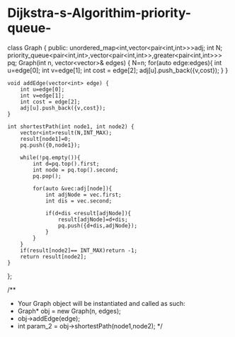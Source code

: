 # Dijkstra-s-Algorithim-priority-queue-

class Graph {
public:
    unordered_map<int,vector<pair<int,int>>>adj;
    int N;
    priority_queue<pair<int,int>,vector<pair<int,int>>,greater<pair<int,int>>> pq;
    Graph(int n, vector<vector<int>>& edges) {
        N=n;
        for(auto edge:edges){
           int u=edge[0];
           int v=edge[1];
           int cost = edge[2];
           adj[u].push_back({v,cost});
        }
    }
    
    void addEdge(vector<int> edge) {
        int u=edge[0];
        int v=edge[1];
        int cost = edge[2];
        adj[u].push_back({v,cost});
    }
    
    int shortestPath(int node1, int node2) {
        vector<int>result(N,INT_MAX);
        result[node1]=0;
        pq.push({0,node1});

        while(!pq.empty()){
            int d=pq.top().first;
            int node = pq.top().second;
            pq.pop();

            for(auto &vec:adj[node]){
                int adjNode = vec.first;
                int dis = vec.second;

                if(d+dis <result[adjNode]){
                    result[adjNode]=d+dis;
                    pq.push({d+dis,adjNode});
                }
            }
        }
        if(result[node2]== INT_MAX)return -1;
        return result[node2];
    }
};

/**
 * Your Graph object will be instantiated and called as such:
 * Graph* obj = new Graph(n, edges);
 * obj->addEdge(edge);
 * int param_2 = obj->shortestPath(node1,node2);
 */
